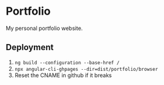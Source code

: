 # Portfolio
My personal portfolio website.

## Deployment
1) ``ng build --configuration --base-href /``
2) ``npx angular-cli-ghpages --dir=dist/portfolio/browser``
3) Reset the CNAME in github if it breaks
